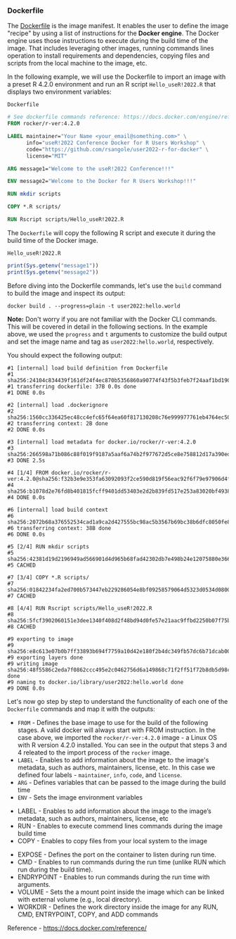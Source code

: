 ### Dockerfile

The [Dockerfile](https://docs.docker.com/engine/reference/builder/) is the image manifest. It enables the user to define the image "recipe" by using a list of instructions for the **Docker engine**. The Docker engine uses those instructions to execute during the build time of the image. That includes leveraging other images, running commands lines operation to install requirements and dependencies, copying files and scripts from the local machine to the image, etc.

In the following example, we will use the Dockerfile to import an image with a preset R 4.2.0 environment and run an R script `Hello_useR!2022.R` that displays two environment variables: 

`Dockerfile`
``` Dockerfile
# See dockerfile commands reference: https://docs.docker.com/engine/reference/builder/
FROM rocker/r-ver:4.2.0

LABEL maintainer="Your Name <your_email@something.com>" \
      info="useR!2022 Conference Docker for R Users Workshop" \
      code="https://github.com/rsangole/user2022-r-for-docker" \
      license="MIT"

ARG message1="Welcome to the useR!2022 Conference!!!"

ENV message2="Welcome to the Docker for R Users Workshop!!!"

RUN mkdir scripts

COPY *.R scripts/

RUN Rscript scripts/Hello_useR!2022.R

```

The `Dockerfile` will copy the following R script and execute it during the build time of the Docker image.

`Hello_useR!2022.R`
``` R
print(Sys.getenv("message1"))
print(Sys.getenv("message2"))
```

Before diving into the Dockerfile commands, let's use the `build` command to build the image and inspect its output:

``` shell
docker build . --progress=plain -t user2022:hello.world
```

**Note:** Don't worry if you are not familiar with the Docker CLI commands. This will be covered in detail in the following sections. In the example above, we used the `progress` and `t` arguments to customize the build output and set the image name and tag as `user2022:hello.world`, respectively.

You should expect the following output:
``` shell
#1 [internal] load build definition from Dockerfile
#1 sha256:24104c834439f161df24f4ec870b5356860a90774f43f5b3feb7f24aaf1bd190
#1 transferring dockerfile: 37B 0.0s done
#1 DONE 0.0s

#2 [internal] load .dockerignore
#2 sha256:1560cc336425ec48cc4efc65f64ea60f817130208c76e999977761eb4764ec50
#2 transferring context: 2B done
#2 DONE 0.0s

#3 [internal] load metadata for docker.io/rocker/r-ver:4.2.0
#3 sha256:266598a71b086c88f019f9187a5aaf6a74b2f977672d5ce8e758812d17a390ed
#3 DONE 2.5s

#4 [1/4] FROM docker.io/rocker/r-ver:4.2.0@sha256:f32b3e9e353fa63092093f2ce590d819f56eac92f6f79e97906d4f2b0eee5ef3
#4 sha256:b1078d2e76fd8b401815fcff9401dd53403e2d2b839fd517e253a83020bf4938
#4 DONE 0.0s

#6 [internal] load build context
#6 sha256:2072b68a376552534cad1a9ca2d427555bc98ac5b3567b69bc38b6dfc8050fe8
#6 transferring context: 38B done
#6 DONE 0.0s

#5 [2/4] RUN mkdir scripts
#5 sha256:42381d19d2196949ad566901d4d965b68fad42302db7e498b24e12075880e366
#5 CACHED

#7 [3/4] COPY *.R scripts/
#7 sha256:01842234fa2ed700b573447eb229286054e8bf09258579064d5323d0534d0800
#7 CACHED

#8 [4/4] RUN Rscript scripts/Hello_useR!2022.R
#8 sha256:5fcf3902060151e3dee1340f408d2f48bd94d0fe57e21aac9ffbd2250b07f75b
#8 CACHED

#9 exporting to image
#9 sha256:e8c613e07b0b7ff33893b694f7759a10d42e180f2b4dc349fb57dc6b71dcab00
#9 exporting layers done
#9 writing image sha256:48f5586c2eda7f0862ccc495e2c0462756d6a149868c71f2ff51f72b8db5d98c done
#9 naming to docker.io/library/user2022:hello.world done
#9 DONE 0.0s
```

Let's now go step by step to understand the functionality of each one of the `Dockerfile` commands and map it with the outputs:

- `FROM` - Defines the base image to use for the build of the following stages.  A valid docker will always start with FROM instruction. In the case above, we imported the `rocker/r-ver:4.2.0` image - a Linux OS with R version 4.2.0 installed. You can see in the output that steps 3 and 4 releated to the import process of the `rocker` image.
- `LABEL` - Enables to add information about the image to the image's metadata, such as authors, maintainers, license, etc. In this case we defined four labels - `maintainer`, `info`, `code`, and `license`.
- `ARG` - Defines variables that can be passed to the image during the build time
- `ENV` - Sets the image environment variables




* LABEL - Enables to add information about the image to the image’s metadata, such as authors, maintainers, license, etc
* RUN - Enables to execute commend lines commands during the image build time 
* COPY - Enables to copy files from your local system to the image
- EXPOSE - Defines the port on the container to listen during run time.
- CMD - Enables to run commands during the run time (unlike RUN which run during the build time).
- ENDRYPOINT - Enables to run commands during the run time with arguments.
- VOLUME - Sets the a mount point inside the image which can be linked with external volume (e.g., local directory).
- WORKDIR - Defines the work directory inside the image for any RUN, CMD, ENTRYPOINT, COPY, and ADD commands

Reference - https://docs.docker.com/reference/
